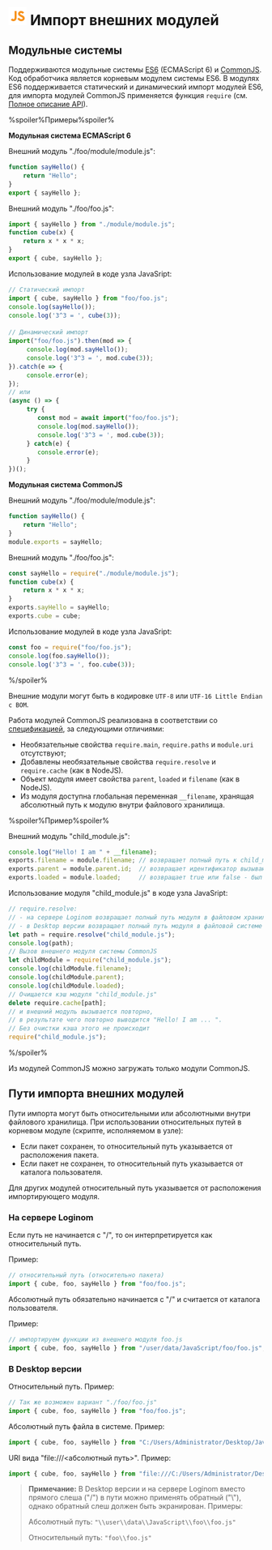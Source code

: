 # ![](../../../media/app/icons/component-18/component-default-55.svg) Импорт внешних модулей

## Модульные системы

Поддерживаются модульные системы [ES6](https://www.ecma-international.org/ecma-262/6.0/#sec-modules) (ECMAScript 6) и [CommonJS](http://wiki.commonjs.org/wiki/Modules/1.1.1). Код обработчика является корневым модулем системы ES6.
В модулях ES6 поддерживается статический и динамический импорт модулей ES6, для импорта модулей CommonJS применяется функция `require` (см. [Полное описание API](./api-description.md)).

%spoiler%Примеры%spoiler%

**Модульная система ECMAScript 6**

Внешний модуль "./foo/module/module.js":

```javascript
function sayHello() {
    return "Hello";
}
export { sayHello };
```

Внешний модуль "./foo/foo.js":

```javascript
import { sayHello } from "./module/module.js";
function cube(x) {
    return x * x * x;
}
export { cube, sayHello };
```

Использование модулей в коде узла JavaSript:
```javascript
// Статический импорт
import { cube, sayHello } from "foo/foo.js";
console.log(sayHello());
console.log('3^3 = ', cube(3));

// Динамический импорт
import("foo/foo.js").then(mod => {
     console.log(mod.sayHello());
     console.log('3^3 = ', mod.cube(3));
}).catch(e => {
     console.error(e);
});
// или
(async () => {
     try {
        const mod = await import("foo/foo.js");
        console.log(mod.sayHello());
        console.log('3^3 = ', mod.cube(3));
     } catch(e) {
        console.error(e);
     }
})();
```

**Модульная система CommonJS**

Внешний модуль "./foo/module/module.js":

```javascript
function sayHello() {
    return "Hello";
}
module.exports = sayHello;
```

Внешний модуль "./foo/foo.js":

```javascript
const sayHello = require("./module/module.js");
function cube(x) {
    return x * x * x;
}
exports.sayHello = sayHello;
exports.cube = cube;
```

Использование модулей в коде узла JavaSript:

```javascript
const foo = require("foo/foo.js");
console.log(foo.sayHello());
console.log('3^3 = ', foo.cube(3));
```

%/spoiler%

Внешние модули могут быть в кодировке `UTF-8` или `UTF-16 Little Endian с BOM`.

Работа модулей CommonJS реализована в соответствии со [спецификацией](http://wiki.commonjs.org/wiki/Modules/1.1.1), за следующими отличиями:

- Необязательные свойства `require.main`, `require.paths` и `module.uri` отсутствуют;
- Добавлены необязательные свойства `require.resolve` и `require.cache` (как в NodeJS).
- Объект модуля имеет свойства `parent`, `loaded` и `filename` (как в NodeJS).
- Из модуля доступна глобальная переменная `__filename`, хранящая абсолютный путь к модулю внутри файлового хранилища.

%spoiler%Пример%spoiler%

Внешний модуль "child_module.js":

```javascript
console.log("Hello! I am " + __filename);
exports.filename = module.filename; // возвращает полный путь к child_module.js
exports.parent = module.parent.id;  // возвращает идентификатор вызывающего модуля
exports.loaded = module.loaded;     // возвращает true или false - был ли загружен модуль
```
Использование модуля "child_module.js" в коде узла JavaSript:

```javascript
// require.resolve:
// - на сервере Loginom возвращает полный путь модуля в файловом хранилище
// - в Desktop версии возвращает полный путь модуля в файловой системе
let path = require.resolve("child_module.js");
console.log(path);
// Вызов внешнего модуля системы CommonJS
let childModule = require("child_module.js");
console.log(childModule.filename);
console.log(childModule.parent);
console.log(childModule.loaded);
// Очищается кэш модуля "child_module.js"
delete require.cache[path];
// и внешний модуль вызывается повторно,
// в результате чего повторно выводится "Hello! I am ... ".
// Без очистки кэша этого не происходит
require("child_module.js");
```

%/spoiler%

Из модулей CommonJS можно загружать только модули CommonJS.

## Пути импорта внешних модулей

Пути импорта могут быть относительными или абсолютными внутри файлового хранилища. При использовании относительных путей в корневом модуле (скрипте, исполняемом в узле):

- Если пакет сохранен, то относительный путь указывается от расположения пакета.
- Если пакет не сохранен, то относительный путь указывается от каталога пользователя.

Для других модулей относительный путь указывается от расположения импортирующего модуля.

### На сервере Loginom

Если путь не начинается с "/", то он интерпретируется как относительный путь.

Пример:

```javascript
// относительный путь (относительно пакета)
import { cube, foo, sayHello } from "foo/foo.js";
```

Абсолютный путь обязательно начинается с "/" и считается от каталога пользователя.

Пример:

```javascript
// импортируем функции из внешнего модуля foo.js
import { cube, foo, sayHello } from "/user/data/JavaScript/foo/foo.js";
```

### В Desktop версии

Относительный путь. Пример:

```javascript
// Так же возможен вариант "./foo/foo.js"
import { cube, foo, sayHello } from "foo/foo.js";
```

Абсолютный путь файла в системе. Пример:

```javascript
import { cube, foo, sayHello } from "C:/Users/Administrator/Desktop/JavaScript/foo/foo.js";
```

URI вида "file:///<абсолютный путь>". Пример:

```javascript
import { cube, foo, sayHello } from "file:///C:/Users/Administrator/Desktop/JavaScript/foo/foo.js";
```

> **Примечание:** В Desktop версии и на сервере Loginom вместо прямого слеша ("/") в пути можно применять обратный ("\\"), однако обратный слеш должен быть экранирован.
> Примеры:
>
> Абсолютный путь: `"\\user\\data\\JavaScript\\foo\\foo.js"`
>
> Относительный путь: `"foo\\foo.js"`